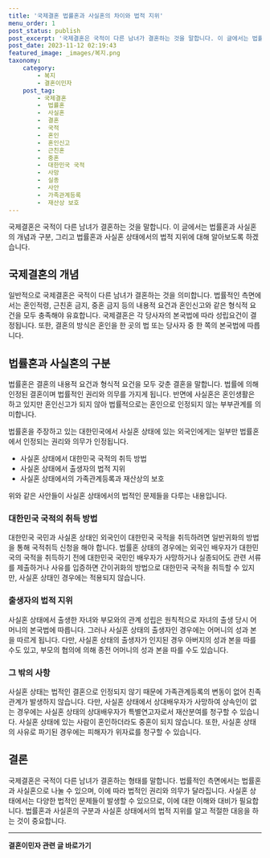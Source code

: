 ```yaml
---
title: '국제결혼 법률혼과 사실혼의 차이와 법적 지위'
menu_order: 1
post_status: publish
post_excerpt: '국제결혼은 국적이 다른 남녀가 결혼하는 것을 말합니다. 이 글에서는 법률혼과 사실혼의 개념과 구분, 그리고 법률혼과 사실혼 상태에서의 법적 지위에 대해 알아보도록 하겠습니다.'
post_date: 2023-11-12 02:19:43
featured_image: _images/복지.png
taxonomy:
    category:
        - 복지
        - 결혼이민자
    post_tag:
        - 국제결혼
        -  법률혼
        -  사실혼
        -  결혼
        -  국적
        -  혼인
        -  혼인신고
        -  근친혼
        -  중혼
        -  대한민국 국적
        -  사망
        -  실종
        -  사안
        -  가족관계등록
        -  재산상 보호
---
```



국제결혼은 국적이 다른 남녀가 결혼하는 것을 말합니다. 이 글에서는 법률혼과 사실혼의 개념과 구분, 그리고 법률혼과 사실혼 상태에서의 법적 지위에 대해 알아보도록 하겠습니다.

## 국제결혼의 개념

일반적으로 국제결혼은 국적이 다른 남녀가 결혼하는 것을 의미합니다. 법률적인 측면에서는 혼인적령, 근친혼 금지, 중혼 금지 등의 내용적 요건과 혼인신고와 같은 형식적 요건을 모두 충족해야 유효합니다. 국제결혼은 각 당사자의 본국법에 따라 성립요건이 결정됩니다. 또한, 결혼의 방식은 혼인을 한 곳의 법 또는 당사자 중 한 쪽의 본국법에 따릅니다.

## 법률혼과 사실혼의 구분

법률혼은 결혼의 내용적 요건과 형식적 요건을 모두 갖춘 결혼을 말합니다. 법률에 의해 인정된 결혼이며 법률적인 권리와 의무를 가지게 됩니다. 반면에 사실혼은 혼인생활은 하고 있지만 혼인신고가 되지 않아 법률적으로는 혼인으로 인정되지 않는 부부관계를 의미합니다.

법률혼을 주장하고 있는 대한민국에서 사실혼 상태에 있는 외국인에게는 일부만 법률혼에서 인정되는 권리와 의무가 인정됩니다.

- 사실혼 상태에서 대한민국 국적의 취득 방법
- 사실혼 상태에서 출생자의 법적 지위
- 사실혼 상태에서의 가족관계등록과 재산상의 보호

위와 같은 사안들이 사실혼 상태에서의 법적인 문제들을 다루는 내용입니다.

### 대한민국 국적의 취득 방법

대한민국 국민과 사실혼 상태인 외국인이 대한민국 국적을 취득하려면 일반귀화의 방법을 통해 국적취득 신청을 해야 합니다. 법률혼 상태의 경우에는 외국인 배우자가 대한민국의 국적을 취득하기 전에 대한민국 국민인 배우자가 사망하거나 실종되어도 관련 서류를 제출하거나 사유를 입증하면 간이귀화의 방법으로 대한민국 국적을 취득할 수 있지만, 사실혼 상태인 경우에는 적용되지 않습니다.

### 출생자의 법적 지위

사실혼 상태에서 출생한 자녀와 부모와의 관계 성립은 원칙적으로 자녀의 출생 당시 어머니의 본국법에 따릅니다. 그러나 사실혼 상태의 출생자인 경우에는 어머니의 성과 본을 따르게 됩니다. 다만, 사실혼 상태의 출생자가 인지된 경우 아버지의 성과 본을 따를 수도 있고, 부모의 협의에 의해 종전 어머니의 성과 본을 따를 수도 있습니다.

### 그 밖의 사항

사실혼 상태는 법적인 결혼으로 인정되지 않기 때문에 가족관계등록의 변동이 없어 친족 관계가 발생하지 않습니다. 다만, 사실혼 상태에서 상대배우자가 사망하여 상속인이 없는 경우에는 사실혼 상태의 상대배우자가 특별연고자로서 재산분여를 청구할 수 있습니다. 사실혼 상태에 있는 사람이 혼인하더라도 중혼이 되지 않습니다. 또한, 사실혼 상태의 사유로 파기된 경우에는 피해자가 위자료를 청구할 수 있습니다.

## 결론

국제결혼은 국적이 다른 남녀가 결혼하는 형태를 말합니다. 법률적인 측면에서는 법률혼과 사실혼으로 나눌 수 있으며, 이에 따라 법적인 권리와 의무가 달라집니다. 사실혼 상태에서는 다양한 법적인 문제들이 발생할 수 있으므로, 이에 대한 이해와 대비가 필요합니다. 법률혼과 사실혼의 구분과 사실혼 상태에서의 법적 지위를 알고 적절한 대응을 하는 것이 중요합니다.
<!-- wp:separator -->
<hr class="wp-block-separator has-alpha-channel-opacity"/>
<!-- /wp:separator -->

<!-- wp:group {"backgroundColor":"base","layout":{"type":"constrained"}} -->
<div class="wp-block-group has-base-background-color has-background"><!-- wp:paragraph {"align":"center","fontSize":"medium"} -->
<p class="has-text-align-center has-large-font-size"><strong>결혼이민자 관련 글 바로가기</strong></p>
<!-- /wp:paragraph -->


<!-- wp:latest-posts
{"categories":[{"id":14581,"count":19,"description":"","link":"https://uknowlaw.com/category/%ea%b2%b0%ed%98%bc%ec%9d%b4%eb%af%bc%ec%9e%90/","name":"결혼이민자","slug":"결혼이민자","taxonomy":"category","parent":0,"meta":[],"_links":{"self":[{"href":"https://uknowlaw.com/wp-json/wp/v2/categories/14581"}],"collection":[{"href":"https://uknowlaw.com/wp-json/wp/v2/categories"}],"about":[{"href":"https://uknowlaw.com/wp-json/wp/v2/taxonomies/category"}],"wp:post_type":[{"href":"https://uknowlaw.com/wp-json/wp/v2/posts?categories=14581"}],"curies":[{"name":"wp","href":"https://api.w.org/{rel}","templated":true}]}}],"postsToShow":100,"excerptLength":28,"postLayout":"grid","columns":2,"featuredImageAlign":"left","featuredImageSizeSlug":"large","fontSize":"small"} /--></div>
<!-- /wp:group -->